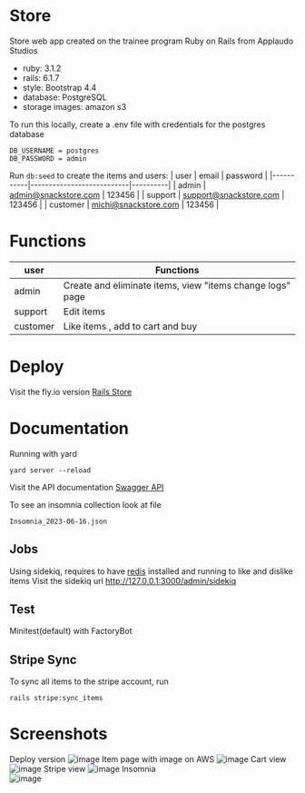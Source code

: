 # Store
Store web app created on the trainee program Ruby on Rails from Applaudo Studios
* ruby: 3.1.2
* rails: 6.1.7
* style: Bootstrap 4.4
* database: PostgreSQL
* storage images: amazon s3

To run this locally, create a .env file with credentials for the postgres database
```
DB_USERNAME = postgres
DB_PASSWORD = admin
```

Run ```db:seed``` to create the items and users:
| user      | email                     | password |
|-----------|---------------------------|----------|
| admin     | admin@snackstore.com      | 123456   |
| support   | support@snackstore.com    | 123456   |
| customer  | michi@snackstore.com      | 123456   |

# Functions

| user      | Functions                                                    |
|-----------|--------------------------------------------------------------|
| admin     | Create and eliminate items, view "items change logs" page    |
| support   | Edit items                                                   | 
| customer  | Like items , add to cart and buy                             |


# Deploy
Visit the fly.io version [Rails Store](https://rails-store.fly.dev/)

# Documentation
Running with yard
```
yard server --reload
```

Visit the API documentation
[Swagger API](https://app.swaggerhub.com/apis/KGARAY_1/SnackStoreKevGer/1.0.0)

To see an insomnia collection look at file 
```
Insomnia_2023-06-16.json
```

## Jobs
Using sidekiq, requires to have [redis](https://redis.io/docs/getting-started/) installed and running to like and dislike items
Visit the sidekiq url http://127.0.0.1:3000/admin/sidekiq


## Test
Minitest(default) with FactoryBot


## Stripe Sync
To sync all items to the stripe account, run 
```
rails stripe:sync_items
```

# Screenshots
Deploy version
![image](https://github.com/kevingaray/rails-store/assets/48739137/f9c29cf0-7723-44cc-a4ac-a29f9cc5d7b6)
Item page with image on AWS
![image](https://github.com/kevingaray/rails-store/assets/48739137/6fb3e06d-ffa7-465e-aa6f-61e7937a3b82)
Cart view
![image](https://github.com/kevingaray/rails-store/assets/48739137/6ae84dcd-02e8-419a-85fa-005cbe9215c1)
Stripe view
![image](https://github.com/kevingaray/rails-store/assets/48739137/79109853-723b-4023-94ea-574e0bb9aac1)
Insomnia   
![image](https://github.com/kevingaray/rails-store/assets/48739137/786a7781-77ca-488b-bf17-7b615d7fe006)



